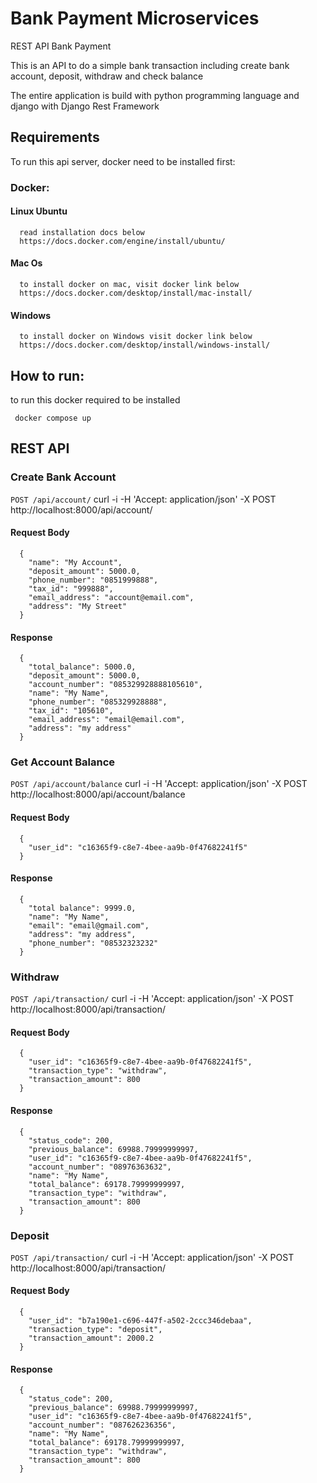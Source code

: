 # Bank Payment Microservices

REST API Bank Payment

This is an API to do a simple bank transaction including create bank account, deposit, withdraw and check balance

The entire application is build with python programming language and django with Django Rest Framework

## Requirements
To run this api server, docker need to be installed first:
### Docker:
  #### Linux Ubuntu
      read installation docs below
      https://docs.docker.com/engine/install/ubuntu/

  #### Mac Os
      to install docker on mac, visit docker link below
      https://docs.docker.com/desktop/install/mac-install/

  #### Windows
      to install docker on Windows visit docker link below
      https://docs.docker.com/desktop/install/windows-install/
      
## How to run:
to run this docker required to be installed

     docker compose up

## REST API
### Create Bank Account

`POST /api/account/`
     curl -i -H 'Accept: application/json' -X POST http://localhost:8000/api/account/
#### Request Body
      {
        "name": "My Account",
        "deposit_amount": 5000.0,
        "phone_number": "0851999888",
        "tax_id": "999888",
        "email_address": "account@email.com",
        "address": "My Street"
      }
#### Response
      {
        "total_balance": 5000.0,
        "deposit_amount": 5000.0,
        "account_number": "085329928888105610",
        "name": "My Name",
        "phone_number": "085329928888",
        "tax_id": "105610",
        "email_address": "email@email.com",
        "address": "my address"
      }
      
### Get Account Balance

`POST /api/account/balance`
     curl -i -H 'Accept: application/json' -X POST http://localhost:8000/api/account/balance
#### Request Body
      {
        "user_id": "c16365f9-c8e7-4bee-aa9b-0f47682241f5" 
      }
#### Response
      {
        "total balance": 9999.0,
        "name": "My Name",
        "email": "email@gmail.com",
        "address": "my address",
        "phone_number": "08532323232"
      }
      
### Withdraw

`POST /api/transaction/`
     curl -i -H 'Accept: application/json' -X POST http://localhost:8000/api/transaction/
#### Request Body
      {
        "user_id": "c16365f9-c8e7-4bee-aa9b-0f47682241f5",
        "transaction_type": "withdraw",
        "transaction_amount": 800
      }
#### Response
      {
        "status_code": 200,
        "previous_balance": 69988.79999999997,
        "user_id": "c16365f9-c8e7-4bee-aa9b-0f47682241f5",
        "account_number": "08976363632",
        "name": "My Name",
        "total_balance": 69178.79999999997,
        "transaction_type": "withdraw",
        "transaction_amount": 800
      }

### Deposit

`POST /api/transaction/`
     curl -i -H 'Accept: application/json' -X POST http://localhost:8000/api/transaction/
#### Request Body
      {
        "user_id": "b7a190e1-c696-447f-a502-2ccc346debaa",
        "transaction_type": "deposit",
        "transaction_amount": 2000.2
      }
#### Response
      {
        "status_code": 200,
        "previous_balance": 69988.79999999997,
        "user_id": "c16365f9-c8e7-4bee-aa9b-0f47682241f5",
        "account_number": "087626236356",
        "name": "My Name",
        "total_balance": 69178.79999999997,
        "transaction_type": "withdraw",
        "transaction_amount": 800
      }
